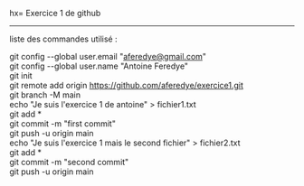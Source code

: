 hx= Exercice 1 de github  
******************************  
  
liste des commandes utilisé : 

git config --global user.email "aferedye@gmail.com"  
git config --global user.name "Antoine Feredye"  
git init  
git remote add origin https://github.com/aferedye/exercice1.git  
git branch -M main  
echo "Je suis l'exercice 1 de antoine" > fichier1.txt  
git add *  
git commit -m "first commit"  
git push -u origin main   
echo "Je suis l'exercice 1 mais le second fichier" > fichier2.txt  
git add *  
git commit -m "second commit"  
git push -u origin main  